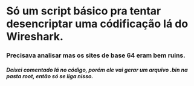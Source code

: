 # Só um script básico pra tentar desencriptar uma códificação lá do Wireshark.
### Precisava analisar mas os sites de base 64 eram bem ruins.
##### Deixei comentado lá no código, porém ele vai gerar um arquivo .bin na pasta root, então só se liga nisso.
